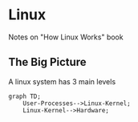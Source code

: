 # Linux
Notes on "How Linux Works" book

## The Big Picture

A linux system has 3 main levels

```mermaid
graph TD;
    User-Processes-->Linux-Kernel;
    Linux-Kernel-->Hardware;
```